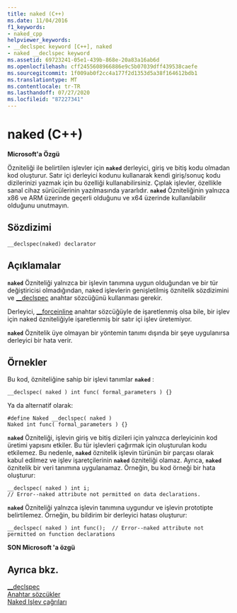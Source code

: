 ```yaml
---
title: naked (C++)
ms.date: 11/04/2016
f1_keywords:
- naked_cpp
helpviewer_keywords:
- __declspec keyword [C++], naked
- naked __declspec keyword
ms.assetid: 69723241-05e1-439b-868e-20a83a16ab6d
ms.openlocfilehash: cff2455608966886e9c5b07039dff439538caefe
ms.sourcegitcommit: 1f009ab0f2cc4a177f2d1353d5a38f164612bdb1
ms.translationtype: MT
ms.contentlocale: tr-TR
ms.lasthandoff: 07/27/2020
ms.locfileid: "87227341"
---
```

# <a name="naked-c"></a>naked (C++)

**Microsoft'a Özgü**

Özniteliği ile belirtilen işlevler için **`naked`** derleyici, giriş ve bitiş kodu olmadan kod oluşturur. Satır içi derleyici kodunu kullanarak kendi giriş/sonuç kodu dizilerinizi yazmak için bu özelliği kullanabilirsiniz. Çıplak işlevler, özellikle sanal cihaz sürücülerinin yazılmasında yararlıdır.  **`naked`** Özniteliğinin yalnızca x86 ve ARM üzerinde geçerli olduğunu ve x64 üzerinde kullanılabilir olduğunu unutmayın.

## <a name="syntax"></a>Sözdizimi

```
__declspec(naked) declarator
```

## <a name="remarks"></a>Açıklamalar

**`naked`** Özniteliği yalnızca bir işlevin tanımına uygun olduğundan ve bir tür değiştiricisi olmadığından, naked işlevlerin genişletilmiş öznitelik sözdizimini ve [__declspec](../cpp/declspec.md) anahtar sözcüğünü kullanması gerekir.

Derleyici, [__forceinline](inline-functions-cpp.md) anahtar sözcüğüyle de işaretlenmiş olsa bile, bir işlev için naked özniteliğiyle işaretlenmiş bir satır içi işlev üretemiyor.

**`naked`** Öznitelik üye olmayan bir yöntemin tanımı dışında bir şeye uygulanırsa derleyici bir hata verir.

## <a name="examples"></a>Örnekler

Bu kod, özniteliğine sahip bir işlevi tanımlar **`naked`** :

```
__declspec( naked ) int func( formal_parameters ) {}
```

Ya da alternatif olarak:

```
#define Naked __declspec( naked )
Naked int func( formal_parameters ) {}
```

**`naked`** Özniteliği, işlevin giriş ve bitiş dizileri için yalnızca derleyicinin kod üretimi yapısını etkiler. Bu tür işlevleri çağırmak için oluşturulan kodu etkilemez. Bu nedenle, **`naked`** öznitelik işlevin türünün bir parçası olarak kabul edilmez ve işlev işaretçilerinin **`naked`** özniteliği olamaz. Ayrıca, **`naked`** öznitelik bir veri tanımına uygulanamaz. Örneğin, bu kod örneği bir hata oluşturur:

```
__declspec( naked ) int i;
// Error--naked attribute not permitted on data declarations.
```

**`naked`** Özniteliği yalnızca işlevin tanımına uygundur ve işlevin prototipte belirtilemez. Örneğin, bu bildirim bir derleyici hatası oluşturur:

```
__declspec( naked ) int func();  // Error--naked attribute not permitted on function declarations
```

**SON Microsoft 'a özgü**

## <a name="see-also"></a>Ayrıca bkz.

[__declspec](../cpp/declspec.md)<br/>
[Anahtar sözcükler](../cpp/keywords-cpp.md)<br/>
[Naked Işlev çağrıları](../cpp/naked-function-calls.md)
